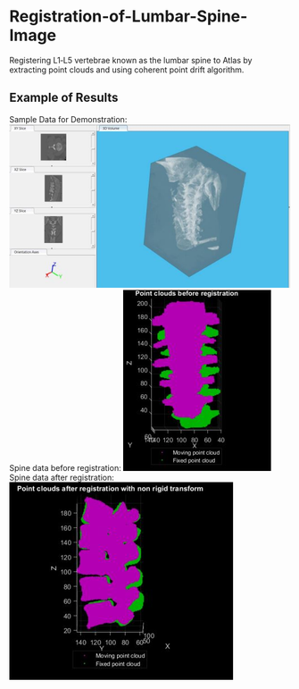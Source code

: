 # Registration-of-Lumbar-Spine-Image
Registering L1‑L5 vertebrae known as the lumbar spine to Atlas by extracting point clouds and using coherent point drift algorithm.

## Example of Results
Sample Data for Demonstration:
![Sample Input](Images/data_example.JPG)
Spine data before registration:
![before](Images/before.JPG)
Spine data after registration:
![after](Images/after.JPG)

